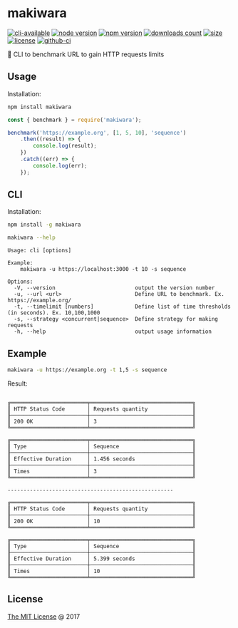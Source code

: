# makiwara

[![cli-available](https://badgen.net/static/cli/available/?icon=terminal)](https://runkit.com/npm/makiwara)
[![node version](https://img.shields.io/node/v/makiwara.svg)](https://www.npmjs.com/package/makiwara)
[![npm version](https://badge.fury.io/js/makiwara.svg)](https://badge.fury.io/js/makiwara)
[![downloads count](https://img.shields.io/npm/dt/makiwara.svg)](https://www.npmjs.com/package/makiwara)
[![size](https://packagephobia.com/badge?p=makiwara)](https://packagephobia.com/result?p=makiwara)
[![license](https://img.shields.io/npm/l/makiwara.svg)](https://piecioshka.mit-license.org)
[![github-ci](https://github.com/piecioshka/makiwara/actions/workflows/testing.yml/badge.svg)](https://github.com/piecioshka/makiwara/actions/workflows/testing.yml)

🔨 CLI to benchmark URL to gain HTTP requests limits

## Usage

Installation:

```bash
npm install makiwara
```

```javascript
const { benchmark } = require('makiwara');

benchmark('https://example.org', [1, 5, 10], 'sequence')
    .then((result) => {
        console.log(result);
    })
    .catch((err) => {
        console.log(err);
    });
```

## CLI

Installation:

```bash
npm install -g makiwara
```

```bash
makiwara --help
```

```text
Usage: cli [options]

Example:
    makiwara -u https://localhost:3000 -t 10 -s sequence

Options:
  -V, --version                         output the version number
  -u, --url <url>                       Define URL to benchmark. Ex. https://example.org/
  -t, --timelimit [numbers]             Define list of time thresholds (in seconds). Ex. 10,100,1000
  -s, --strategy <concurrent|sequence>  Define strategy for making requests
  -h, --help                            output usage information
```

## Example

```bash
makiwara -u https://example.org -t 1,5 -s sequence
```

Result:

```text

╔════════════════════════╤════════════════════════════════╗
║ HTTP Status Code       │ Requests quantity              ║
╟────────────────────────┼────────────────────────────────╢
║ 200 OK                 │ 3                              ║
╚════════════════════════╧════════════════════════════════╝

╔════════════════════════╤════════════════════════════════╗
║ Type                   │ Sequence                       ║
╟────────────────────────┼────────────────────────────────╢
║ Effective Duration     │ 1.456 seconds                  ║
╟────────────────────────┼────────────────────────────────╢
║ Times                  │ 3                              ║
╚════════════════════════╧════════════════════════════════╝

----------------------------------------------------

╔════════════════════════╤════════════════════════════════╗
║ HTTP Status Code       │ Requests quantity              ║
╟────────────────────────┼────────────────────────────────╢
║ 200 OK                 │ 10                             ║
╚════════════════════════╧════════════════════════════════╝

╔════════════════════════╤════════════════════════════════╗
║ Type                   │ Sequence                       ║
╟────────────────────────┼────────────────────────────────╢
║ Effective Duration     │ 5.399 seconds                  ║
╟────────────────────────┼────────────────────────────────╢
║ Times                  │ 10                             ║
╚════════════════════════╧════════════════════════════════╝
```

## License

[The MIT License](https://piecioshka.mit-license.org) @ 2017
